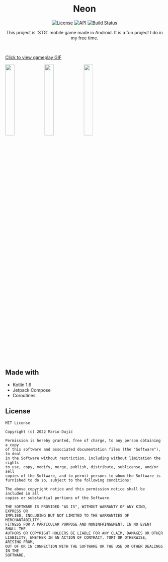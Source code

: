 <h1 align="center">Neon</h1>

<p align="center">
  <a href="https://opensource.org/licenses/MIT"><img alt="License" src="https://img.shields.io/badge/License-MIT-purple.svg"/></a>
  <a href="https://android-arsenal.com/api?level=21"><img alt="API" src="https://img.shields.io/badge/API-21%2B-brightgreen.svg?style=flat"/></a>
  <a href="https://github.com/mariodujic/Neon/actions"><img alt="Build Status" src="https://github.com/mariodujic/Neon/workflows/Android%20CI/badge.svg"/></a> 
</p>

<p align="center">
This project is `STG` mobile game made in Android. It is a fun project I do in my free time.
</p>

<br>

[Click to view gameplay GIF](/preview/neon_preview.gif)
<div float="left">
<img src="/preview/screenshot_3.jpg"  width="24%"/>
<img src="/preview/screenshot_2.jpg"  width="24%"/>
<img src="/preview/screenshot_1.jpg"  width="24%"/>
</div>

## Made with

- Kotlin 1.6
- Jetpack Compose
- Coroutines

## License

```
MIT License

Copyright (c) 2022 Mario Dujić

Permission is hereby granted, free of charge, to any person obtaining a copy
of this software and associated documentation files (the "Software"), to deal
in the Software without restriction, including without limitation the rights
to use, copy, modify, merge, publish, distribute, sublicense, and/or sell
copies of the Software, and to permit persons to whom the Software is
furnished to do so, subject to the following conditions:

The above copyright notice and this permission notice shall be included in all
copies or substantial portions of the Software.

THE SOFTWARE IS PROVIDED "AS IS", WITHOUT WARRANTY OF ANY KIND, EXPRESS OR
IMPLIED, INCLUDING BUT NOT LIMITED TO THE WARRANTIES OF MERCHANTABILITY,
FITNESS FOR A PARTICULAR PURPOSE AND NONINFRINGEMENT. IN NO EVENT SHALL THE
AUTHORS OR COPYRIGHT HOLDERS BE LIABLE FOR ANY CLAIM, DAMAGES OR OTHER
LIABILITY, WHETHER IN AN ACTION OF CONTRACT, TORT OR OTHERWISE, ARISING FROM,
OUT OF OR IN CONNECTION WITH THE SOFTWARE OR THE USE OR OTHER DEALINGS IN THE
SOFTWARE.
```